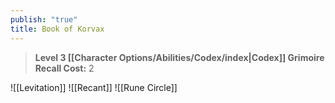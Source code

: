 ```yaml
---
publish: "true"
title: Book of Korvax
---
```


> **Level 3 [[Character Options/Abilities/Codex/index|Codex]] Grimoire**
> **Recall Cost:** 2

![[Levitation]]
![[Recant]]
![[Rune Circle]]
